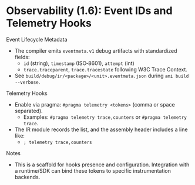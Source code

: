 # Observability (1.6): Event IDs and Telemetry Hooks

Event Lifecycle Metadata

- The compiler emits `eventmeta.v1` debug artifacts with standardized fields:
  - `id` (string), `timestamp` (ISO‑8601), `attempt` (int)
  - `trace.traceparent`, `trace.tracestate` following W3C Trace Context.
- See `build/debug/ir/<package>/<unit>.eventmeta.json` during `ami build --verbose`.

Telemetry Hooks

- Enable via pragma: `#pragma telemetry <tokens>` (comma or space separated).
  - Examples: `#pragma telemetry trace,counters` or `#pragma telemetry trace`.
- The IR module records the list, and the assembly header includes a line like:
  - `; telemetry trace,counters`

Notes

- This is a scaffold for hooks presence and configuration. Integration with a runtime/SDK can bind these tokens to specific instrumentation backends.

